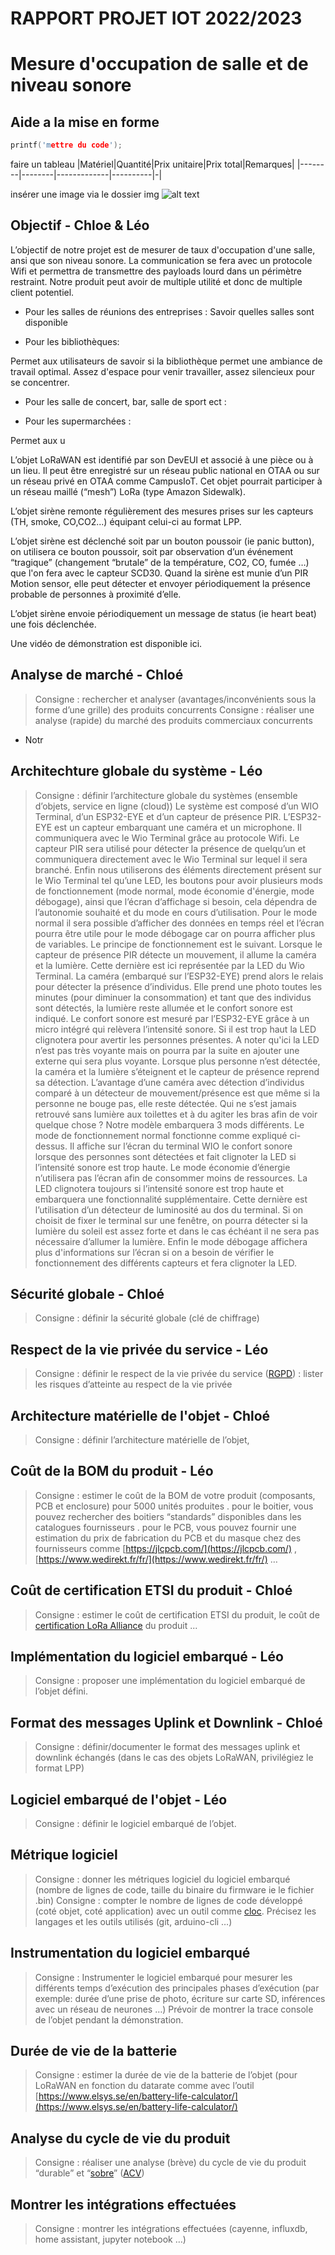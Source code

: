 # RAPPORT PROJET IOT 2022/2023
# Mesure d'occupation de salle et de niveau sonore

## Aide a la mise en forme 
```c
printf('mettre du code');
```

faire un tableau 
|Matériel|Quantité|Prix unitaire|Prix total|Remarques|
|--------|--------|-------------|----------|-|

insérer une image via le dossier img
![alt text](https://github.com/Chloeplt/Mesure-d-occupation-de-salle-niveau-sonore/blob/main/img/esp32.jpg?raw=true)

## Objectif - Chloe & Léo

L’objectif de notre projet est de mesurer de taux d'occupation d'une salle, ansi que son niveau sonore. La communication se fera avec un protocole Wifi et permettra de transmettre des payloads lourd dans un périmètre restraint.
Notre produit peut avoir de multiple utilité et donc de multiple client potentiel.
- Pour les salles de réunions des entreprises :
Savoir quelles salles sont disponible

- Pour les bibliothèques:

Permet aux utilisateurs de savoir si la bibliothèque permet une ambiance de travail optimal. Assez d'espace pour venir travailler, assez silencieux pour se concentrer.


- Pour les salle de concert, bar, salle de sport ect :



- Pour les supermarchées : 

Permet aux u

 L’objet LoRaWAN est identifié par son DevEUI et associé à une pièce ou à un lieu. Il peut être enregistré sur un réseau public national en OTAA ou sur un réseau privé en OTAA comme CampusIoT. Cet objet pourrait participer à un réseau maillé (“mesh”) LoRa (type Amazon Sidewalk).

L’objet sirène remonte régulièrement des mesures prises sur les capteurs (TH, smoke, CO,CO2...) équipant celui-ci au format LPP.

L’objet sirène est déclenché soit par un bouton poussoir (ie panic button), on utilisera ce bouton poussoir, soit par observation d’un événement “tragique” (changement “brutale” de la température, CO2, CO, fumée …) que l'on fera avec le capteur SCD30. Quand la sirène est munie d’un PIR Motion sensor, elle peut détecter et envoyer périodiquement la présence probable de personnes à proximité d’elle.

L’objet sirène envoie périodiquement un message de status (ie heart beat) une fois déclenchée.

Une vidéo de démonstration est disponible ici.

## Analyse de marché - Chloé
> Consigne : rechercher et analyser (avantages/inconvénients sous la forme d’une grille) des produits concurrents
> Consigne : réaliser une analyse (rapide) du marché des produits commerciaux concurrents

- Notr
## Architechture globale du système - Léo
> Consigne : définir l’architecture globale du systèmes (ensemble d’objets, service en ligne (cloud))
Le système est composé d’un WIO Terminal, d’un ESP32-EYE et d’un capteur de présence PIR. 
L’ESP32-EYE est un capteur embarquant une caméra et un microphone. Il communiquera avec le Wio Terminal grâce au protocole Wifi. Le capteur PIR sera utilisé pour détecter la présence de quelqu’un et communiquera directement avec le Wio Terminal sur lequel il sera branché. Enfin nous utiliserons des éléments directement présent sur le Wio Terminal tel qu’une LED, les boutons pour avoir plusieurs mods de fonctionnement (mode normal, mode économie d'énergie, mode débogage), ainsi que l’écran d’affichage si besoin, cela dépendra de l’autonomie souhaité et du mode en cours d’utilisation. Pour le mode normal il sera possible d’afficher des données en temps réel et l’écran pourra être utile pour le mode débogage car on pourra afficher plus de variables.
Le principe de fonctionnement est le suivant. Lorsque le capteur de présence PIR détecte un mouvement, il allume la caméra et la lumière. Cette dernière est ici représentée par la LED du Wio Terminal. La caméra (embarqué sur l’ESP32-EYE) prend alors le relais pour détecter la présence d’individus. Elle prend une photo toutes les minutes (pour diminuer la consommation) et tant que des individus sont détectés, la lumière reste allumée et le confort sonore est indiqué. Le confort sonore est mesuré par l’ESP32-EYE grâce à un micro intégré qui relèvera l’intensité sonore. Si il est trop haut la LED clignotera pour avertir les personnes présentes. A noter qu'ici la LED n’est pas très voyante mais on pourra par la suite en ajouter une externe qui sera plus voyante. Lorsque plus personne n’est détectée, la caméra et la lumière s’éteignent et le capteur de présence reprend sa détection. 
L’avantage d’une caméra avec détection d’individus comparé à un détecteur de mouvement/présence est que même si la personne ne bouge pas, elle reste détectée. Qui ne s’est jamais retrouvé sans lumière aux toilettes et à du agiter les bras afin de voir quelque chose ?
Notre modèle embarquera 3 mods différents.
Le mode de fonctionnement normal fonctionne comme expliqué ci-dessus. Il affiche sur l’écran du terminal WIO le confort sonore lorsque des personnes sont détectées et fait clignoter la LED si l’intensité sonore est trop haute.
Le mode économie d’énergie n’utilisera pas l’écran afin de consommer moins de ressources. La LED clignotera toujours si l’intensité sonore est trop haute et embarquera une fonctionnalité supplémentaire. Cette dernière est l’utilisation d’un détecteur de luminosité au dos du terminal. Si on choisit de fixer le terminal sur une fenêtre, on pourra détecter si la lumière du soleil est assez forte et dans le cas échéant il ne sera pas nécessaire d’allumer la lumière.
Enfin le mode débogage affichera plus d'informations sur l’écran si on a besoin de vérifier le fonctionnement des différents capteurs et fera clignoter la LED.


## Sécurité globale - Chloé
> Consigne : définir la sécurité globale (clé de chiffrage)

## Respect de la vie privée du service - Léo
> Consigne : définir le respect de la vie privée du service ([RGPD](https://www.cnil.fr/fr/reglement-europeen-protection-donnees)) : lister les risques d’atteinte au respect de la vie privée

## Architecture matérielle de l'objet - Chloé
> Consigne : définir l’architecture matérielle de l’objet,

## Coût de la BOM du produit - Léo
> Consigne : 
> estimer le coût de la BOM de votre produit (composants, PCB et enclosure) pour 5000 unités produites
. pour le boitier, vous pouvez rechercher des boitiers “standards” disponibles dans les catalogues fournisseurs
. pour le PCB, vous pouvez fournir une estimation du prix de fabrication du PCB et du masque chez des fournisseurs comme [https://jlcpcb.com/](https://jlcpcb.com/) , [https://www.wedirekt.fr/fr/](https://www.wedirekt.fr/fr/) …

## Coût de certification ETSI du produit - Chloé
> Consigne : estimer le coût de certification ETSI du produit, le coût de [certification LoRa Alliance](https://lora-alliance.org/lorawan-certification/) du produit ...

## Implémentation du logiciel embarqué - Léo 
> Consigne : proposer une implémentation du logiciel embarqué de l’objet défini.

## Format des messages Uplink et Downlink - Chloé
> Consigne : définir/documenter le format des messages uplink et downlink échangés (dans le cas des objets LoRaWAN, privilégiez le format LPP)

## Logiciel embarqué de l'objet - Léo
> Consigne : définir le logiciel embarqué de l’objet.

## Métrique logiciel
> Consigne : donner les métriques logiciel du logiciel embarqué (nombre de lignes de code, taille du binaire du firmware ie le fichier .bin)
> Consigne :  compter le nombre de lignes de code développé (coté objet, coté application) avec un outil comme [cloc](https://github.com/AlDanial/cloc). Précisez les langages et les outils utilisés (git, arduino-cli …)

## Instrumentation du logiciel embarqué
> Consigne : Instrumenter le logiciel embarqué pour mesurer les différents temps d’exécution des principales phases d’exécution (par exemple: durée d’une prise de photo, écriture sur carte SD, inférences avec un réseau de neurones …)
Prévoir de montrer la trace console de l’objet pendant la démonstration.

## Durée de vie de la batterie
> Consigne : estimer la durée de vie de la batterie de l’objet (pour LoRaWAN en fonction du datarate comme avec l’outil [https://www.elsys.se/en/battery-life-calculator/](https://www.elsys.se/en/battery-life-calculator/)

## Analyse du cycle de vie du produit 
> Consigne : réaliser une analyse (brève) du cycle de vie du produit “durable” et “[sobre](https://www.youtube.com/watch?v=aX_tzI7w7Qo)” ([ACV](https://fr.wikipedia.org/wiki/Analyse_du_cycle_de_vie))

## Montrer les intégrations effectuées
> Consigne : montrer les intégrations effectuées (cayenne, influxdb, home assistant, jupyter notebook …)



